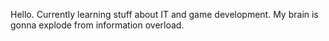 Hello. Currently learning stuff about IT and game development. My brain is gonna explode from information overload.

<!---
Quarterpot/Quarterpot is a ✨ special ✨ repository because its `README.md` (this file) appears on your GitHub profile.
You can click the Preview link to take a look at your changes.
--->
